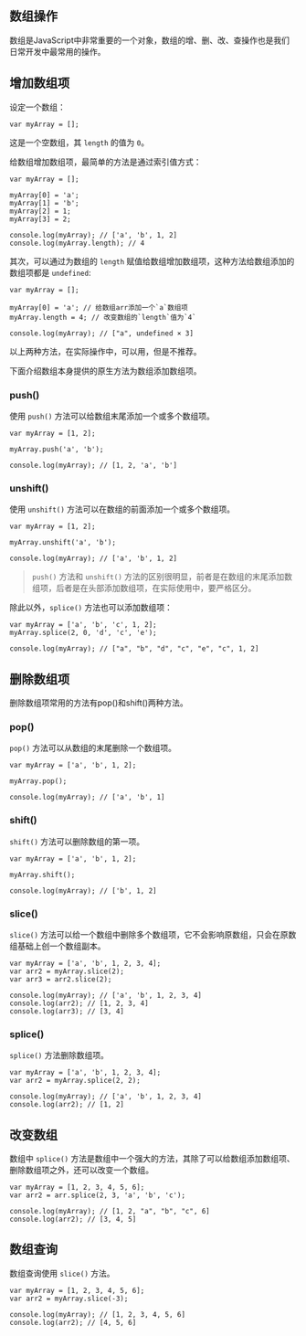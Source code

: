数组操作
---
数组是JavaScript中非常重要的一个对象，数组的增、删、改、查操作也是我们日常开发中最常用的操作。


## 增加数组项
设定一个数组：

```
var myArray = [];
```

这是一个空数组，其 `length` 的值为 `0`。

给数组增加数组项，最简单的方法是通过索引值方式：

```
var myArray = [];

myArray[0] = 'a';
myArray[1] = 'b';
myArray[2] = 1;
myArray[3] = 2;

console.log(myArray); // ['a', 'b', 1, 2]
console.log(myArray.length); // 4
```

其次，可以通过为数组的 `length` 赋值给数组增加数组项，这种方法给数组添加的数组项都是 `undefined`:

```
var myArray = [];

myArray[0] = 'a'; // 给数组arr添加一个`a`数组项
myArray.length = 4; // 改变数组的`length`值为`4`

console.log(myArray); // ["a", undefined × 3]
```

以上两种方法，在实际操作中，可以用，但是不推荐。

下面介绍数组本身提供的原生方法为数组添加数组项。

### push()
使用 `push()` 方法可以给数组末尾添加一个或多个数组项。

```
var myArray = [1, 2];

myArray.push('a', 'b');

console.log(myArray); // [1, 2, 'a', 'b']
```

### unshift()
使用 `unshift()` 方法可以在数组的前面添加一个或多个数组项。

```
var myArray = [1, 2];

myArray.unshift('a', 'b');

console.log(myArray); // ['a', 'b', 1, 2]
```

> `push()` 方法和 `unshift()` 方法的区别很明显，前者是在数组的末尾添加数组项，后者是在头部添加数组项，在实际使用中，要严格区分。

除此以外，`splice()` 方法也可以添加数组项：

```
var myArray = ['a', 'b', 'c', 1, 2];
myArray.splice(2, 0, 'd', 'c', 'e');

console.log(myArray); // ["a", "b", "d", "c", "e", "c", 1, 2]
```


## 删除数组项
删除数组项常用的方法有pop()和shift()两种方法。

### pop()
`pop()` 方法可以从数组的末尾删除一个数组项。

```
var myArray = ['a', 'b', 1, 2];

myArray.pop();

console.log(myArray); // ['a', 'b', 1]
```

### shift()
`shift()` 方法可以删除数组的第一项。

```
var myArray = ['a', 'b', 1, 2];

myArray.shift();

console.log(myArray); // ['b', 1, 2]
```

### slice()
`slice()` 方法可以给一个数组中删除多个数组项，它不会影响原数组，只会在原数组基础上创一个数组副本。

```
var myArray = ['a', 'b', 1, 2, 3, 4];
var arr2 = myArray.slice(2);
var arr3 = arr2.slice(2);

console.log(myArray); // ['a', 'b', 1, 2, 3, 4]
console.log(arr2); // [1, 2, 3, 4]
console.log(arr3); // [3, 4]
```

### splice()
`splice()` 方法删除数组项。

```
var myArray = ['a', 'b', 1, 2, 3, 4];
var arr2 = myArray.splice(2, 2);

console.log(myArray); // ['a', 'b', 1, 2, 3, 4]
console.log(arr2); // [1, 2]
```


## 改变数组
数组中 `splice()` 方法是数组中一个强大的方法，其除了可以给数组添加数组项、删除数组项之外，还可以改变一个数组。

```
var myArray = [1, 2, 3, 4, 5, 6];
var arr2 = arr.splice(2, 3, 'a', 'b', 'c');

console.log(myArray); // [1, 2, "a", "b", "c", 6]
console.log(arr2); // [3, 4, 5]
```


## 数组查询
数组查询使用 `slice()` 方法。

```
var myArray = [1, 2, 3, 4, 5, 6];
var arr2 = myArray.slice(-3);

console.log(myArray); // [1, 2, 3, 4, 5, 6]
console.log(arr2); // [4, 5, 6]
```